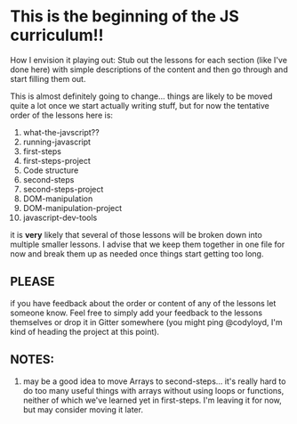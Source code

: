 # This is the beginning of the JS curriculum!!  

How I envision it playing out:  Stub out the lessons for each section (like I've done here) with simple descriptions of the content and then go through and start filling them out.

This is almost definitely going to change... things are likely to be moved quite a lot once we start actually writing stuff, but for now the tentative order of the lessons here is:

1. what-the-javscript??
1. running-javascript
1. first-steps
1. first-steps-project
1. Code structure
1. second-steps
1. second-steps-project
1. DOM-manipulation
1. DOM-manipulation-project
1. javascript-dev-tools

it is __very__ likely that several of those lessons will be broken down into multiple smaller lessons.  I advise that we keep them together in one file for now and break them up as needed once things start getting too long.

## PLEASE
if you have feedback about the order or content of any of the lessons let someone know. Feel free to simply add your feedback to the lessons themselves or drop it in Gitter somewhere (you might ping @codyloyd, I'm kind of heading the project at this point).


## NOTES:
1. may be a good idea to move Arrays to second-steps... it's really hard to do too many useful things with arrays without using loops or functions, neither of which we've learned yet in first-steps.  I'm leaving it for now, but may consider moving it later.
